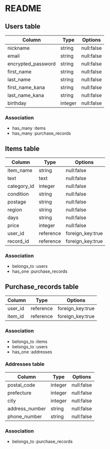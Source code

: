 # README

## Users table

| Column             | Type    | Options    | 
| ------------------ | ------- | ---------- | 
| nickname           | string  | null:false | 
| email              | string  | null:false | 
| encrypted_password | string  | null:false | 
| first_name         | string  | null:false | 
| last_name          | string  | null:false | 
| first_name_kana    | string  | null:false | 
| last_name_kana     | string  | null:false | 
| birthday           | integer | null:false | 

### Association

- has_many :items
- has_many :purchase_records

## Items table

| Column      | Type      | Options          | 
| ---------   | --------- | ---------------- |  
| item_name   | string    | null:false       | 
| text        | text      | null:false       | 
| category_id | integer   | null:false       | 
| condition   | string    | null:false       | 
| postage     | string    | null:false       | 
| region      | string    | null:false       | 
| days        | string    | null:false       | 
| price       | integer   | null:false       | 
| user_id     | reference | foreign_key:true | 
| record_id   | reference | foreign_key:true | 

### Association

- belongs_to :users
- has_one :purchase_records

## Purchase_records table

| Column  | Type      | Options          | 
| ------- | --------- | ---------------- | 
| user_id | reference | foreign_key:true | 
| item_id | reference | foreign_key:true | 

### Association

- belongs_to :items
- belongs_to :users
- has_one :addresses

### Addresses table

| Column         | Type    | Options    | 
| -------------- | ------- | ---------- | 
| postal_code    | integer | null:false | 
| prefecture     | integer | null:false | 
| city           | integer | null:false | 
| address_number | string  | null:false | 
| phone_number   | string  | null:false | 

### Association

- belongs_to :purchase_records